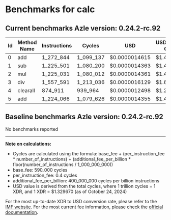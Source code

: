 # Benchmarks for calc

## Current benchmarks Azle version: 0.24.2-rc.92

| Id  | Method Name | Instructions | Cycles    | USD           | USD/Million Calls |
| --- | ----------- | ------------ | --------- | ------------- | ----------------- |
| 0   | add         | 1_272_844    | 1_099_137 | $0.0000014615 | $1.46             |
| 1   | sub         | 1_225_501    | 1_080_200 | $0.0000014363 | $1.43             |
| 2   | mul         | 1_225_031    | 1_080_012 | $0.0000014361 | $1.43             |
| 3   | div         | 1_557_591    | 1_213_036 | $0.0000016129 | $1.61             |
| 4   | clearall    | 874_911      | 939_964   | $0.0000012498 | $1.24             |
| 5   | add         | 1_224_066    | 1_079_626 | $0.0000014355 | $1.43             |

## Baseline benchmarks Azle version: 0.24.2-rc.92

No benchmarks reported

---

**Note on calculations:**

-   Cycles are calculated using the formula: base_fee + (per_instruction_fee \* number_of_instructions) + (additional_fee_per_billion \* floor(number_of_instructions / 1_000_000_000))
-   base_fee: 590_000 cycles
-   per_instruction_fee: 0.4 cycles
-   additional_fee_per_billion: 400_000_000 cycles per billion instructions
-   USD value is derived from the total cycles, where 1 trillion cycles = 1 XDR, and 1 XDR = $1.329670 (as of October 24, 2024)

For the most up-to-date XDR to USD conversion rate, please refer to the [IMF website](https://www.imf.org/external/np/fin/data/rms_sdrv.aspx).
For the most current fee information, please check the [official documentation](https://internetcomputer.org/docs/current/developer-docs/gas-cost#execution).
